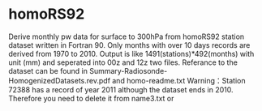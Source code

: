 # homoRS92
Derive monthly pw data for surface to 300hPa from homoRS92 station dataset written in Fortran 90. Only months with over 10 days records are derived from 1970 to 2010. Output is like 1491(stations)*492(months) with unit (mm) and seperated into 00z and 12z two files. 
Referance to the dataset can be found in Summary-Radiosonde-HomogenizedDatasets.rev.pdf and homo-readme.txt
Warning：Station 72388 has a record of year 2011 although the dataset ends in 2010. Therefore you need to delete it from name3.txt or 
